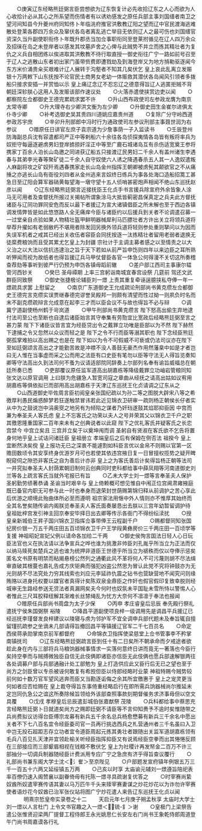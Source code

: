 <!-- { "loadSidebar": true } -->
　　○庚寅辽东经略熊廷弼言臣尝想欲为辽东恢复计必先收拾辽东之人心而欲为人心收拾计必从其心之所系望而伤情者有以诱劝感发之原任兵部主事刘国缙者南卫之望河间知县今升夔州府同知佟卜年临洮府推官洪敷教辽阳之望而辽中官民渡海逃难散处登莱各郡四万余众及窜伏各岛者离乱逃亡举目无依则辽人之最可伤也刘国缙官资深久当升副使职衔佟卜年既升郡丞当加佥事职衔同至登莱拊循见在辽人四万余众及招徕在岛之未登岸者以感发其坟墓庐舍之心俾与此贼势不并立而拣其精壮者为复仇之义兵自相团练以俟进取其洪敷教不待行取直授一御史衔往广宁一路如前号召至于辽人之逃散山东者初出家门虽带赀费即遭戮劫及到海登岸又为地方掯勒驱逐闻今东方米价涌贵籴买艰难计辽人展转于沟壑者不知其几矣伏乞  皇上哀此乱离立发赈银十万两敕下山东抚按不论官民士商男女老幼一体赈救其潜伏各岛闻风引领者多拨船只接求安插一并赏恤以示  皇上痛辽念辽不忍忘辽之德意得旨辽人逃匿拒贼不背朝廷深轸朕心这用人及发赈该部作速议处
　　○火落赤遣使挟赏边吏以闻
　　○都察院左佥都御史王德完累疏求罢不许
　　○升山西布政使司左参政龙膺为南京太常寺卿
　　○升大理寺右少卿洪文衡为左少卿
　　○升御史田生金崔尔进俱太仆寺少卿
　　○补考选御史吴其贵四川道姚应嘉贵州道
　　○复除广分守岭西道参政苏宇庶
　　○辛卯升刑部郎中冯时行为通政使司左参议刑部主事聂世润为右参议
　　○赠原任日讲官左庶子袁宗道为少詹事荫一子入监读书
　　○壬辰登州防海副总兵沈有容遣都司严正中等剌船六十余往各岛侦探夷情各岛皆有叛将率兵为奴拒守每逼逐避虏男妇登岸掳掠奸淫正中等至广鹿石城诸岛互有杀伤适宽奠王参将携家丁百余人泊长山岛邀之同进获辽船五只接渡辽民男妇二千余人有盖州诸生李遇春与其弟李光春等聚矿徒二千余人自守奴使六人诱之降遇春杀五人其一人逸奴遣叛人麻副将攻之矿奴歼焉遇春携家走长山岛金州指挥王朝卿被虏髡其颠欲官之不从痛捶之亦逃长山岛有衙役刘四者从金州逃来言奴终日练兵为事各处海口造船招篙工甚急日至辽阳会算军器硝黄每望海一墩守望十五人侦哨甚密炮声相闻不绝山东巡抚赵彦以闻
　　○辽东经略熊廷弼言近接抚臣王化贞手书言援兵除宣府外余皆象人涂马无可用者及查督抚所报过关揭帖所谓象涂马大抵皆蓟密昌保真定之兵夫此方督抚诸臣与辽同功罪同安危而反以最下者援辽为宣大诸镇倡臣之所未解也至于西边各镇调发情弊皆是如此悠悠路人全无痛痒今臣与诸臣约以后援兵到关者不论调遣召募一一过堂亲自点验如果人物精壮盔甲鲜明器械犀利马匹膘壮者方许出关立将领兵道将举荐升擢如有老弱敝朽不堪用者除发回另换外领兵道将轻则参处重则拏问以为因而失误军机者之戒其已经出关收伍者容臣会同抚按逐一汰拣精壮者留用老弱者退换无徒縻费粮饷而且受其累尤乞皇上为封疆  宗社计于主调主募者感之以至情责之以大义治之以大法以信抗违逮治之旨于天下若如从前严旨申饬则四年以来边臣之耳所熟听狎闻而视为故纸者也得旨援辽兵马甲仗督臣各官一体急公何得漫不关切这所奏稽查荐劾等事听到彼严行仍预为申饬各镇毋蹈前辙
　　○差户部江西司主事康尔韫管河西钞关
　　○癸巳  圣母禫期  上率三宫躬诣南城宜春宫设祭  几筵前  驾还文武群臣同致祭
　　○御史张捷极论辅臣刘一燝  上责其重复牵诬逞臆挟私夺俸一年一燝疏具求罢  上慰留之
　　○南京广东道御史王允成疏论刑部尚书黄克缵左佥都御史王德完言克缵实误贾继春德完谬誉吴殿邦一则颇有清望而性过拗一则夙负时名而末不副克缵疏辩言允成意在起李三才而以臣会议不与故也得旨不必与辩
　　○调冀宁道副使杨州鹤于岢岚道
　　○甲午刑部尚书黄克缵言  陛下怒高出偷生弃地逮付法司至公也至断也自逮后诸臣始言其守奉集有劳勚宜比宽政后经略熊廷弼至言之甚力蒙  陛下下诸臣议皆言宜为经臣贷出令之戴罪立功唯是臣部以为不然  陛下赫然下逮捕之令又忽然以众议而轻之是  陛下之令不行而臣等溺其职也  陛下念经臣熊廷弼孤掌难拍以高出赐之也是在  陛下如以为令不可假威不可亵或仍法司议亦在陛下至如廷弼颂言高出之才能勤苦故是冲襟不没人善鼓无豪杰作用然藩臬中如是才者岂曰无人惟在当事虚而采之公而用之法臣有口史臣有笔勿以臣等守法无人得旨览奏知卿等守法高出久到法司何不蚤为议请适部院同辞奏上尔部列名奉有谕旨威福总在朝廷所奏已悉
　　○吏部覆议原任监军道高出胡嘉栋等降级戴罪立功岫岩管粮同知张文达以原官调用  上曰朕为危疆急人暂宽司寇之章曲从经抚之请高出姑如议宥用胡嘉栋等俱依拟已而部用高出胡嘉栋于天津辽东巡抚王化贞请调之辽东从之
　　○山西道御史毕佐周言臣初阅皇亲张国纪疏以为孙二等之图脱大辟宋八等之希徼厚利愚民煽惑醉梦若狂遂触禁冒讳若此近见锦衣卫研审一疏则杨正朝侯长仔者实从中为之鼓说岂中涓奥窔之地另有为倾陷之谋者乃奸珰遂鼓其焰耶抑臣因  中宫而兼为奉圣夫人客氏虑  皇上不忘客氏之功荣以夫人之号并荣其父以锦衣卫千户之职其徼恩隆重国家二百年来未有之创典说者以此窥  陛下之优礼客氏并疑客氏之长恋宫禁今  中宫立矣且  三宫并立矣于以奠坤闱而调  圣躬自有贤淑在客氏欲不乞告将置身何地乎皇上试诘问诸廷臣  皇祖册立  孝端皇后之后有保姆在侧否法  祖揆今  皇上宜断然决矣傥  皇上报功无已之深衷不能遽割如科臣言优以金帛不则赐以官第一区赡田数顷令其安享终身优游岁月可也若使其依违宫掖日复一日冒擅权揽势之疑开睥睨窥伺之隙恐非客氏之自为善后计亦非  皇上之为客氏善后计矣得旨杨正朝等法司一并究拟奉圣夫人封荫累朝旧制何云创典同时吏科都给事中薛凤翔等河南道御史刘兰等各上疏言客氏当就外宅报已有旨
　　○乙未大学士刘一燝等言奉圣夫人保护  圣躬勤劳绩著恭诵  圣谕当时艰辛与  皇上倚赖概可想见惟自中闱正位宫阃肃雍掖庭既已备官内职无可参与此一时也奉身而退荣封世荫赐第锦归释从前调护之苦心享此后优游之顺境此殆曲体所必至而遵明  祖宗家法用惬中外人情则亦不惟厚其始终而全其名誉矣随传谕内阁朕览奉圣夫人客氏面奏屡恳出去朕以三宫年幼暂留调护待  皇祖妣梓宫发引神主回京奉安毕择日出去卿等传示各衙门不得纷纭渎扰
　　○授皇亲新城伯王昇子国兴锦衣卫指挥佥事带俸王云程副千户
　　○赐都督同知张国纪房价银一万五千两庄田五百顷锦衣卫千户王学叚黄彝房价三千两庄田一百顷学等复援  神祖昭妃宣妃父例以请命各加给二千两
　　○御史侯恂言国法日轻人心日玩臣法官也义在执法请以法争宣兵之哗也谁为挑激非帅臣刘孔胤乎所当立为正法而仅以纳马赎死矣楚兵之逃也谁为统押非道臣王世德乎所当立为禠秩而仅以夺俸示惩矣匿名文书原有明禁而粘揭悬榜公然列之通衢此风不革将何人不可污蔑则胡不尽法缉审直破其根蔓也嘉礼告成方庆钜典而强犯凶盗公然思为冒认此党不究将钟鼓亦为无光则胡不尽法究处力穷其线索也刘应元李延祚仇震之钻书也营缺营地不闻究问则缘贿赂以进身托权要以媒官者真得计矣陈双泉金鼎臣之作奸也假官假印复致幸脱则经城审无生路经参送无贷法者真漏网矣夫今何时也奴氛未平国耻未雪所恃以警惕人心者惟此三尺耳胶释纽解其渐难长丝棼绳乱为忧方大奈何不凛凛于奉法也报闻
　　○赠原任兵部尚书周盘为太子少保
　　○丙申  孝庄睿皇后忌辰  奉先殿行祭礼遣抚宁侯朱国弼祭  裕陵
　　○降昌平道副使项良梓一级调用先是调昌平兵援辽已经巡抚李瑾督发良梓建议以陵寝与虏为邻护军不宜全调申兵部代题未及奉旨辄自擅留瑾抗疏参之坐谪未几部请得旨撤回昌平等镇援辽官军二千七百员名
　　○命定西侯蒋承勋掌南京前军都督府
　　○命锦衣卫指挥使梁慈堂上佥书管事李不矜掌南镇抚司
　　○辽东经略熊廷弼疏言臣到任十有二日矣所不朝承命而夕戒途者欲趁此身在内与三部将兵马粮饷器械事情求一实落何意终日讲而竟无一著落也今臣行矣持空拳而与贼搏微独臣自信无此伎俩即诸臣亦信臣无此伎俩也愿兵部速解银两往各处调募户部与兵部通融计处工部勉为  皇上打造供应此又臣行后无已之望也至于尚方之剑臣曾以专杀被诬何敢复有希觊但臣以侍郎经略时业蒙  神祖特赐今贼势较前何如十数万官军望风逃奔而臣又当勘逐诟侮之余其所宜徼惠于  皇上之宠灵更当何如者应否给赐在  皇上裁夺得旨东事倚重经略启行在即所需兵饷器械尚尔推延未定岂同仇急公之谊这所奏除候旨领给外该部查照事款刻期督催务求济事毋但以空文具覆
　　○戊戌  孝穆皇后忌辰遣彭城伯张嘉猷祭  茂陵
　　○兵科都给事中蔡思充言经略熊廷弼卜日就道矣尚方之赐即廷弼不请臣等不言仰知赉予不逾时矣惟随带之兵尚费拟议访得台臣傅宗龙募有新兵五千余名总兵杨愈懋募有新兵三千余名中愿出关者不下七八百名宜令经臣委司官一员再行挑选西兵之札营通州者三千名虽曰入卫中岂无投石超距志存立功者宜令道臣周起元拣其勇壮者跟随出关监军道胡嘉栋领有毛兵八百见扎天津并宜领赴榆关听经臣指挥抑臣又有说焉经臣空拳而出其惓惓反顾在三部接应而三部颦眉相视在钱粮不敷伏乞  皇上为社稷计再发帑金二百万不许三部抽分一切调兵制器随经臣计费派用专应广宁之急庶有济乎得旨查议覆行
　　○礼部尚书兼东阁大学士沈＜氵隺＞至京陛见
　　○户部题发宣府镇年例银五万三千一百五十六两又延绥镇五万两
　　○己亥以时享  太庙谕元辅刘一燝遵旨陪祀表率百僚仍速入阁赞襄以副眷倚毋有托陈一燝寻具疏谢复优答之
　　○时宰赛尚絷奴酋所奴遣宰赛传语其妻以马万匹牛千头来赎宰赛妻谋之炒花炒花以为诈勿许宰赛使者语炒花今奴酋已治军张仪站将图广宁炒花遣人来告辽东巡抚王化贞以闻
　　
　明熹宗悊皇帝实录卷之十二
　　天启元年七月庚子朔孟秋享  太庙时大学士刘一燝以人言杜门  上令文书官趣之入一燝＜锍-釒＞谢
　　○皇极门上梁祭告遣公张惟贤迎梁两厂提督工程侍郎王永光姚思仁长安左右门尚书王象乾侍郎周道登午门尚书周嘉谟各行礼
